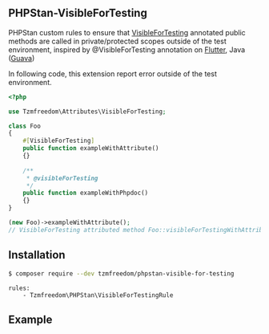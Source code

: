 ## PHPStan-VisibleForTesting

PHPStan custom rules to ensure that [VisibleForTesting](https://github.com/tzmfreedom/phpstan-visible-for-testing/blob/main/src/Attributes/VisibleForTesting.php) annotated public methods are called in private/protected scopes outside of the test environment, inspired by @VisibleForTesting annotation on [Flutter](https://api.flutter.dev/flutter/meta/visibleForTesting-constant.html), Java ([Guava](https://github.com/google/guava))

In following code, this extension report error outside of the test environment.
```php
<?php

use Tzmfreedom\Attributes\VisibleForTesting;

class Foo
{
    #[VisibleForTesting]
    public function exampleWithAttribute()
    {}
    
    /**
     * @visibleForTesting
     */
    public function exampleWithPhpdoc()
    {}
}

(new Foo)->exampleWithAttribute();
// VisibleForTesting attributed method Foo::visibleForTestingWithAttribute should be called in private scope on no testing environment
```

## Installation

```bash
$ composer require --dev tzmfreedom/phpstan-visible-for-testing
```

```neon
rules:
	- Tzmfreedom\PHPStan\VisibleForTestingRule
```

## Example

